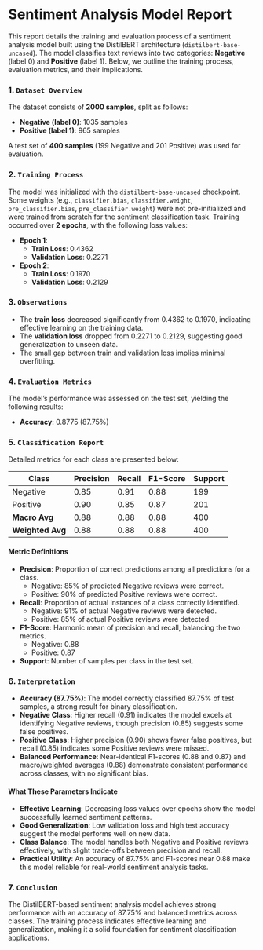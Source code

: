 # Sentiment Analysis Model Report

This report details the training and evaluation process of a sentiment analysis model built using the DistilBERT architecture (`distilbert-base-uncased`). The model classifies text reviews into two categories: **Negative** (label 0) and **Positive** (label 1). Below, we outline the training process, evaluation metrics, and their implications.

### 1. `Dataset Overview`

The dataset consists of **2000 samples**, split as follows:

- **Negative (label 0)**: 1035 samples
- **Positive (label 1)**: 965 samples

A test set of **400 samples** (199 Negative and 201 Positive) was used for evaluation.

### 2. `Training Process`

The model was initialized with the `distilbert-base-uncased` checkpoint. Some weights (e.g., `classifier.bias`, `classifier.weight`, `pre_classifier.bias`, `pre_classifier.weight`) were not pre-initialized and were trained from scratch for the sentiment classification task. Training occurred over **2 epochs**, with the following loss values:

- **Epoch 1**:
  - **Train Loss**: 0.4362
  - **Validation Loss**: 0.2271
- **Epoch 2**:
  - **Train Loss**: 0.1970
  - **Validation Loss**: 0.2129

### 3. `Observations`

- The **train loss** decreased significantly from 0.4362 to 0.1970, indicating effective learning on the training data.
- The **validation loss** dropped from 0.2271 to 0.2129, suggesting good generalization to unseen data.
- The small gap between train and validation loss implies minimal overfitting.

### 4. `Evaluation Metrics`

The model’s performance was assessed on the test set, yielding the following results:

- **Accuracy**: 0.8775 (87.75%)

### 5. `Classification Report`

Detailed metrics for each class are presented below:

| Class            | Precision | Recall | F1-Score | Support |
| ---------------- | --------- | ------ | -------- | ------- |
| Negative         | 0.85      | 0.91   | 0.88     | 199     |
| Positive         | 0.90      | 0.85   | 0.87     | 201     |
| **Macro Avg**    | 0.88      | 0.88   | 0.88     | 400     |
| **Weighted Avg** | 0.88      | 0.88   | 0.88     | 400     |

#### Metric Definitions

- **Precision**: Proportion of correct predictions among all predictions for a class.
  - Negative: 85% of predicted Negative reviews were correct.
  - Positive: 90% of predicted Positive reviews were correct.
- **Recall**: Proportion of actual instances of a class correctly identified.
  - Negative: 91% of actual Negative reviews were detected.
  - Positive: 85% of actual Positive reviews were detected.
- **F1-Score**: Harmonic mean of precision and recall, balancing the two metrics.
  - Negative: 0.88
  - Positive: 0.87
- **Support**: Number of samples per class in the test set.

### 6. `Interpretation`

- **Accuracy (87.75%)**: The model correctly classified 87.75% of test samples, a strong result for binary classification.
- **Negative Class**: Higher recall (0.91) indicates the model excels at identifying Negative reviews, though precision (0.85) suggests some false positives.
- **Positive Class**: Higher precision (0.90) shows fewer false positives, but recall (0.85) indicates some Positive reviews were missed.
- **Balanced Performance**: Near-identical F1-scores (0.88 and 0.87) and macro/weighted averages (0.88) demonstrate consistent performance across classes, with no significant bias.

#### What These Parameters Indicate

- **Effective Learning**: Decreasing loss values over epochs show the model successfully learned sentiment patterns.
- **Good Generalization**: Low validation loss and high test accuracy suggest the model performs well on new data.
- **Class Balance**: The model handles both Negative and Positive reviews effectively, with slight trade-offs between precision and recall.
- **Practical Utility**: An accuracy of 87.75% and F1-scores near 0.88 make this model reliable for real-world sentiment analysis tasks.

### 7. `Conclusion`

The DistilBERT-based sentiment analysis model achieves strong performance with an accuracy of 87.75% and balanced metrics across classes. The training process indicates effective learning and generalization, making it a solid foundation for sentiment classification applications.
